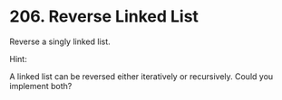 # 206. Reverse Linked List

Reverse a singly linked list.

Hint:

A linked list can be reversed either iteratively or recursively. Could you implement both?